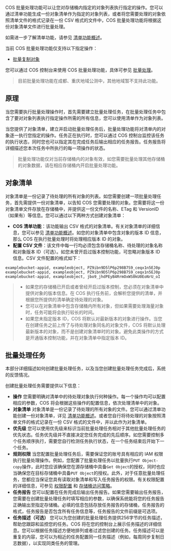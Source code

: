 

COS 批量处理功能可以让您对存储桶内指定的对象列表执行指定的操作。您可以通过清单功能生成一份对象清单作为指定的对象列表，或者将您需要处理的对象依照清单文件的格式记录在一份 CSV 格式的文件中，COS 批量处理功能将根据这份对象清单文件进行批量处理。

如需进一步了解清单功能，请参见 [清单功能概述](https://intl.cloud.tencent.com/document/product/436/30622)。

当前 COS 批量处理功能仅支持以下指定操作：

- [批量复制对象](https://intl.cloud.tencent.com/document/product/436/32960)

您可以通过 COS 控制台来使用 COS 批量处理功能，具体可参见 [批量处理](https://intl.cloud.tencent.com/document/product/436/32956)。

>目前批量处理功能在成都、重庆地域公测中，其他地域暂不支持此功能。

## 原理

当您需要执行批量处理操作时，首先需要建立批量处理任务，在批量处理任务中包含了要对对象列表执行指定操作所需的所有信息，您可以使用清单作为对象列表。

当您提供了对象清单，建立并启动批量处理任务后，批量处理功能将对清单内的对象逐一执行您指定的操作。任务正在执行时，您可以通过 COS 控制台监控该任务的执行状态，同时您也可以指定其在完成任务后输出相应的任务报告。任务报告将详细描述您本次任务中所执行的每一项操作的状态。

>批量处理功能仅对当前存储桶内的对象有效，如您需要批量处理其他存储桶的对象数据，请在相应存储桶内开启批量处理功能。

## 对象清单

对象清单是一份记录了待处理的所有对象的列表。如您需要创建一项批量处理任务，首先需提供一份对象清单，以告知 COS 您需要处理的对象。您需要将这一份对象清单文件存放在存储桶中，并提供这一份文件的名称、ETag 和 VersionID（如果有）等信息。您可以通过以下两种方式创建对象清单：

- **COS 清单功能**：该功能输出 CSV 格式的对象清单。有关对象清单的详细信息，您可以参见 [清单功能概述](https://intl.cloud.tencent.com/document/product/436/30622)。如您的对象清单中包含对象的版本 ID 信息，那么 COS 在执行批量处理时将处理相应版本 ID 的对象。
- **配置 CSV 文件**：该文件中每一行均必须包含存储桶名称、待处理的对象名称和对象版本 ID（可选）。如您未曾开启过版本控制功能，可忽略对象版本 ID 信息。CSV 文件配置的格式如下：

```
examplebucket-appid, exampleobject, PZ9ibn9D5lP6p298B7S9_ceqx1n5EJ0p
examplebucket-appid, exampleobject, PZ9ibn9D5lP6p298B7S9_ceqx1n5EJ0p
examplebucket-appid, exampleobject, jbo9_jhdPEyB4RrmOxWS0kU0EoNrU_oI
```

>
> - 如果您的存储桶已开启或者曾经开启过版本控制，您必须在对象清单中提供对象的版本信息。在 COS 执行任务前，会解析您提供的清单，并根据您所提供的清单确定待处理的对象。
> - 您可以在对象清单中包含存储桶内所有对象，但如果需要处理海量对象时，任务可能将会执行较长的时间。
> - 如果您未指定版本 ID，COS 将默认对最新版本的对象进行操作。当您在创建任务之前上传了与待处理对象同名的对象文件，COS 将默认处理最新版本的对象，而不是创建对象清单时的对象。避免此类操作的方式是开通版本控制功能，并在对象清单中指定版本 ID。

## 批量处理任务

本部分详细描述如何创建批量处理任务，以及当您创建批量处理任务完成后，系统的反馈情况。

创建批量处理任务需要提供以下信息：

- **操作**
  您需要明确对清单中的待处理对象执行何种操作。每一个操作均可以配置相应的参数，COS 将会根据这些操作的配置信息，依次处理清单中的对象。
- **对象清单**
  对象清单是一份记录了待处理的所有对象的文件。您可以通过清单功能创建一份对象清单，详见 [清单功能概述](https://intl.cloud.tencent.com/document/product/436/30622)。或者您自行将待处理的对象按照清单文件的格式记录在一份 CSV 格式的文件中，并以此作为对象清单。
- **优先级**
  您可以使用优先级来标识当前批量处理任务相对于其他批量处理任务的优先状态。任务优先级并不直接决定您任务完成的先后顺序。如您需要控制多个任务顺序执行，需要您自行检测任务执行状态，在一个任务结束后开始下一个任务。
- **规则权限**
  当您配置批量处理任务后，需要保证您的账号具有相应的 IAM 权限执行批量处理操作。例如，您配置了批量处理任务以批量执行`PUT Object-copy`操作，此时您应该确保您在源存储桶中具备`Get Object`的授权，同时也应当确保您在目标存储桶中具备`PUT Object`的授权。此外，对于任意批量处理任务，您都应当保证您具有读取对象清单和写入任务报告的权限。有关权限配置的详细信息，可参见 [权限配置](https://intl.cloud.tencent.com/document/product/436/18023) 和 [存储桶访问策略](https://intl.cloud.tencent.com/document/product/436/18031)。
- **任务报告**
  您可以配置在任务完成后输出任务报告。如果您需要输出任务报告，您需要在创建批量处理任务时填写相应的参数，以确保系统能将您的任务报告正确输出至指定存储桶。必填的信息包括存放任务报告的存储桶，任务报告的格式，任务报告是否包含所有任务信息等，任务报告的文件前缀是可选项。
- **任务描述（可选）**
  您可以为您创建的批量处理任务提供256字节的任务描述，帮助您跟踪和监控您的任务。COS 将在您的控制台上展示任务描述的详细信息。您可以根据任务描述方便地排列或者过滤您创建的任务。任务描述可以是重复的内容，您可以为相近的任务配置同一任务描述（例如，每周同步复制日志数据），以实现同类任务的管理。
